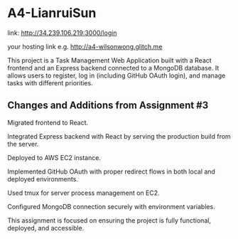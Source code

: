 # A4-LianruiSun 
link: http://34.239.106.219:3000/login

your hosting link e.g. http://a4-wilsonwong.glitch.me

This project is a Task Management Web Application built with a React frontend and an Express backend connected to a MongoDB database. It allows users to register, log in (including GitHub OAuth login), and manage tasks with different priorities.

## Changes and Additions from Assignment #3

Migrated frontend to React.

Integrated Express backend with React by serving the production build from the server.

Deployed to AWS EC2 instance.

Implemented GitHub OAuth with proper redirect flows in both local and deployed environments.

Used tmux for server process management on EC2.

Configured MongoDB connection securely with environment variables.

This assignment is focused on ensuring the project is fully functional, deployed, and accessible.